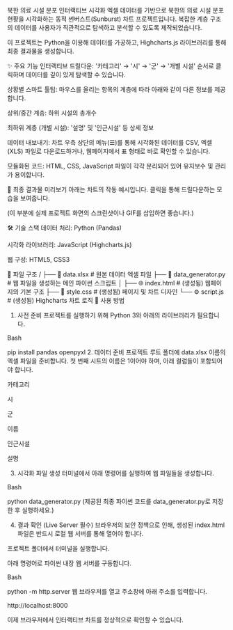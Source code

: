 북한 의료 시설 분포 인터랙티브 시각화
엑셀 데이터를 기반으로 북한의 의료 시설 분포 현황을 시각화하는 동적 썬버스트(Sunburst) 차트 프로젝트입니다. 복잡한 계층 구조의 데이터를 사용자가 직관적으로 탐색하고 분석할 수 있도록 제작되었습니다.

이 프로젝트는 Python을 이용해 데이터를 가공하고, Highcharts.js 라이브러리를 통해 최종 결과물을 생성합니다.

✨ 주요 기능
인터랙티브 드릴다운: '카테고리' → '시' → '군' → '개별 시설' 순서로 클릭하며 데이터를 깊이 있게 탐색할 수 있습니다.

상황별 스마트 툴팁: 마우스를 올리는 항목의 계층에 따라 아래와 같이 다른 정보를 제공합니다.

상위/중간 계층: 하위 시설의 총개수

최하위 계층 (개별 시설): '설명' 및 '인근시설' 등 상세 정보

데이터 내보내기: 차트 우측 상단의 메뉴(☰)를 통해 시각화된 데이터를 CSV, 엑셀(XLS) 파일로 다운로드하거나, 웹페이지에서 표 형태로 바로 확인할 수 있습니다.

모듈화된 코드: HTML, CSS, JavaScript 파일이 각각 분리되어 있어 유지보수 및 관리가 용이합니다.

🚀 최종 결과물 미리보기
아래는 차트의 작동 예시입니다. 클릭을 통해 드릴다운하는 모습을 보여줍니다.

(이 부분에 실제 프로젝트 화면의 스크린샷이나 GIF를 삽입하면 좋습니다.)

🛠️ 기술 스택
데이터 처리: Python (Pandas)

시각화 라이브러리: JavaScript (Highcharts.js)

웹 구성: HTML5, CSS3

📂 파일 구조
/
├── 📄 data.xlsx             # 원본 데이터 엑셀 파일
├── 🐍 data_generator.py     # 웹 파일을 생성하는 메인 파이썬 스크립트
│
├── 🌐 index.html            # (생성됨) 웹페이지의 기본 구조
├── 🎨 style.css             # (생성됨) 페이지 및 차트 디자인
└── ⚙️ script.js             # (생성됨) Highcharts 차트 로직
📖 사용 방법
1. 사전 준비
프로젝트를 실행하기 위해 Python 3와 아래의 라이브러리가 필요합니다.

Bash

pip install pandas openpyxl
2. 데이터 준비
프로젝트 루트 폴더에 data.xlsx 이름의 엑셀 파일을 준비합니다. 첫 번째 시트의 이름은 1이어야 하며, 아래 컬럼들이 포함되어야 합니다.

카테고리

시

군

이름

인근시설

설명

3. 시각화 파일 생성
터미널에서 아래 명령어를 실행하여 웹 파일들을 생성합니다.

Bash

python data_generator.py
(제공된 최종 파이썬 코드를 data_generator.py로 저장한 후 실행하세요.)

4. 결과 확인 (Live Server 필수)
브라우저의 보안 정책으로 인해, 생성된 index.html 파일은 반드시 로컬 웹 서버를 통해 열어야 합니다.

프로젝트 폴더에서 터미널을 실행합니다.

아래 명령어로 파이썬 내장 웹 서버를 구동합니다.

Bash

python -m http.server
웹 브라우저를 열고 주소창에 아래 주소를 입력합니다.

http://localhost:8000

이제 브라우저에서 인터랙티브 차트를 정상적으로 확인할 수 있습니다.
